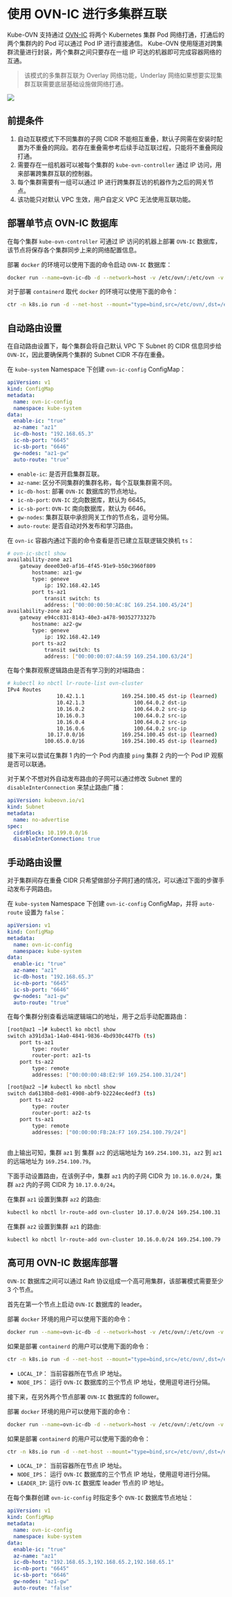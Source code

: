 # 使用 OVN-IC 进行多集群互联

Kube-OVN 支持通过 [OVN-IC](https://docs.ovn.org/en/latest/tutorials/ovn-interconnection.html) 
将两个 Kubernetes 集群 Pod 网络打通，打通后的两个集群内的 Pod 可以通过 Pod IP 进行直接通信。
Kube-OVN 使用隧道对跨集群流量进行封装，两个集群之间只要存在一组 IP 可达的机器即可完成容器网络的互通。

> 该模式的多集群互联为 Overlay 网络功能，Underlay 网络如果想要实现集群互联需要底层基础设施做网络打通。

![](../static/inter-connection.png)

## 前提条件

1. 自动互联模式下不同集群的子网 CIDR 不能相互重叠，默认子网需在安装时配置为不重叠的网段。若存在重叠需参考后续手动互联过程，只能将不重叠网段打通。
2. 需要存在一组机器可以被每个集群的 `kube-ovn-controller` 通过 IP 访问，用来部署跨集群互联的控制器。
3. 每个集群需要有一组可以通过 IP 进行跨集群互访的机器作为之后的网关节点。
4. 该功能只对默认 VPC 生效，用户自定义 VPC 无法使用互联功能。

## 部署单节点 OVN-IC 数据库

在每个集群 `kube-ovn-controller` 可通过 IP 访问的机器上部署 `OVN-IC` 数据库，该节点将保存各个集群同步上来的网络配置信息。

部署 `docker` 的环境可以使用下面的命令启动 `OVN-IC` 数据库：

```bash
docker run --name=ovn-ic-db -d --network=host -v /etc/ovn/:/etc/ovn -v /var/run/ovn:/var/run/ovn -v /var/log/ovn:/var/log/ovn kubeovn/kube-ovn:v1.10.1 bash start-ic-db.sh
```

对于部署 `containerd` 取代 `docker` 的环境可以使用下面的命令：

```bash
ctr -n k8s.io run -d --net-host --mount="type=bind,src=/etc/ovn/,dst=/etc/ovn,options=rbind:rw" --mount="type=bind,src=/var/run/ovn,dst=/var/run/ovn,options=rbind:rw" --mount="type=bind,src=/var/log/ovn,dst=/var/log/ovn,options=rbind:rw" docker.io/kubeovn/kube-ovn:v1.10.1 ovn-ic-db bash start-ic-db.sh
```

## 自动路由设置

在自动路由设置下，每个集群会将自己默认 VPC 下 Subnet 的 CIDR 信息同步给 `OVN-IC`，因此要确保两个集群的 Subnet CIDR 不存在重叠。

在 `kube-system` Namespace 下创建 `ovn-ic-config` ConfigMap：

```yaml
apiVersion: v1
kind: ConfigMap
metadata:
  name: ovn-ic-config
  namespace: kube-system
data:
  enable-ic: "true"
  az-name: "az1" 
  ic-db-host: "192.168.65.3"
  ic-nb-port: "6645" 
  ic-sb-port: "6646"
  gw-nodes: "az1-gw"
  auto-route: "true"
```

- `enable-ic`: 是否开启集群互联。
- `az-name`: 区分不同集群的集群名称，每个互联集群需不同。
- `ic-db-host`: 部署 `OVN-IC` 数据库的节点地址。
- `ic-nb-port`: `OVN-IC` 北向数据库，默认为 6645。
- `ic-sb-port`: `OVN-IC` 南向数据库，默认为 6646。
- `gw-nodes`: 集群互联中承担网关工作的节点名，逗号分隔。
- `auto-route`: 是否自动对外发布和学习路由。

在 `ovn-ic` 容器内通过下面的命令查看是否已建立互联逻辑交换机 `ts`：

```bash
# ovn-ic-sbctl show
availability-zone az1
    gateway deee03e0-af16-4f45-91e9-b50c3960f809
        hostname: az1-gw
        type: geneve
            ip: 192.168.42.145
        port ts-az1
            transit switch: ts
            address: ["00:00:00:50:AC:8C 169.254.100.45/24"]
availability-zone az2
    gateway e94cc831-8143-40e3-a478-90352773327b
        hostname: az2-gw
        type: geneve
            ip: 192.168.42.149
        port ts-az2
            transit switch: ts
            address: ["00:00:00:07:4A:59 169.254.100.63/24"]
```

在每个集群观察逻辑路由是否有学习到的对端路由：
```bash
# kubectl ko nbctl lr-route-list ovn-cluster
IPv4 Routes
                10.42.1.1            169.254.100.45 dst-ip (learned)
                10.42.1.3                100.64.0.2 dst-ip
                10.16.0.2                100.64.0.2 src-ip
                10.16.0.3                100.64.0.2 src-ip
                10.16.0.4                100.64.0.2 src-ip
                10.16.0.6                100.64.0.2 src-ip
             10.17.0.0/16            169.254.100.45 dst-ip (learned)
            100.65.0.0/16            169.254.100.45 dst-ip (learned)
```

接下来可以尝试在集群 1 内的一个 Pod 内直接 `ping` 集群 2 内的一个 Pod IP 观察是否可以联通。

对于某个不想对外自动发布路由的子网可以通过修改 Subnet 里的 `disableInterConnection` 来禁止路由广播：

```yaml
apiVersion: kubeovn.io/v1
kind: Subnet
metadata:
  name: no-advertise
spec:
  cidrBlock: 10.199.0.0/16
  disableInterConnection: true
```

## 手动路由设置

对于集群间存在重叠 CIDR 只希望做部分子网打通的情况，可以通过下面的步骤手动发布子网路由。

在 `kube-system` Namespace 下创建 `ovn-ic-config` ConfigMap，并将 `auto-route` 设置为 `false`：

```yaml
apiVersion: v1
kind: ConfigMap
metadata:
  name: ovn-ic-config
  namespace: kube-system
data:
  enable-ic: "true"
  az-name: "az1" 
  ic-db-host: "192.168.65.3"
  ic-nb-port: "6645" 
  ic-sb-port: "6646"
  gw-nodes: "az1-gw"
  auto-route: "true"
```

在每个集群分别查看远端逻辑端口的地址，用于之后手动配置路由：

```bash
[root@az1 ~]# kubectl ko nbctl show
switch a391d3a1-14a0-4841-9836-4bd930c447fb (ts)
    port ts-az1
        type: router
        router-port: az1-ts
    port ts-az2
        type: remote
        addresses: ["00:00:00:4B:E2:9F 169.254.100.31/24"]

[root@az2 ~]# kubectl ko nbctl show
switch da6138b8-de81-4908-abf9-b2224ec4edf3 (ts)
    port ts-az2
        type: router
        router-port: az2-ts
    port ts-az1
        type: remote
        addresses: ["00:00:00:FB:2A:F7 169.254.100.79/24"]        
        
```

由上输出可知，集群 `az1` 到 集群 `az2` 的远端地址为 `169.254.100.31`，`az2` 到 `az1` 的远端地址为 `169.254.100.79`。

下面手动设置路由，在该例子中，集群 `az1` 内的子网 CIDR 为 `10.16.0.0/24`，集群 `az2` 内的子网 CIDR 为 `10.17.0.0/24`。

在集群 `az1` 设置到集群 `az2` 的路由:

```bash
kubectl ko nbctl lr-route-add ovn-cluster 10.17.0.0/24 169.254.100.31
```

在集群 `az2` 设置到集群 `az1` 的路由:

```bash
kubectl ko nbctl lr-route-add ovn-cluster 10.16.0.0/24 169.254.100.79
```

## 高可用 OVN-IC 数据库部署

`OVN-IC` 数据库之间可以通过 Raft 协议组成一个高可用集群，该部署模式需要至少 3 个节点。

首先在第一个节点上启动 `OVN-IC` 数据库的 leader。

部署 `docker` 环境的用户可以使用下面的命令：

```bash
docker run --name=ovn-ic-db -d --network=host -v /etc/ovn/:/etc/ovn -v /var/run/ovn:/var/run/ovn -v /var/log/ovn:/var/log/ovn -e LOCAL_IP="192.168.65.3"  -e NODE_IPS="192.168.65.3,192.168.65.2,192.168.65.1"   kubeovn/kube-ovn:v1.10.1 bash start-ic-db.sh
```

如果是部署 `containerd` 的用户可以使用下面的命令：

```bash
ctr -n k8s.io run -d --net-host --mount="type=bind,src=/etc/ovn/,dst=/etc/ovn,options=rbind:rw" --mount="type=bind,src=/var/run/ovn,dst=/var/run/ovn,options=rbind:rw" --mount="type=bind,src=/var/log/ovn,dst=/var/log/ovn,options=rbind:rw"  --env="NODE_IPS="192.168.65.3,192.168.65.2,192.168.65.1"" --env="LOCAL_IP="192.168.65.3"" docker.io/kubeovn/kube-ovn:v1.10.1 ovn-ic-db bash start-ic-db.sh
```

- `LOCAL_IP`： 当前容器所在节点 IP 地址。
- `NODE_IPS`： 运行 `OVN-IC` 数据库的三个节点 IP 地址，使用逗号进行分隔。

接下来，在另外两个节点部署 `OVN-IC` 数据库的 follower。

部署 `docker` 环境的用户可以使用下面的命令：

```bash
docker run --name=ovn-ic-db -d --network=host -v /etc/ovn/:/etc/ovn -v /var/run/ovn:/var/run/ovn -v /var/log/ovn:/var/log/ovn -e LOCAL_IP="192.168.65.2"  -e NODE_IPS="192.168.65.3,192.168.65.2,192.168.65.1" -e LEADER_IP="192.168.65.3"  kubeovn/kube-ovn:v1.10.1 bash start-ic-db.sh
```

如果是部署 `containerd` 的用户可以使用下面的命令：

```bash
ctr -n k8s.io run -d --net-host --mount="type=bind,src=/etc/ovn/,dst=/etc/ovn,options=rbind:rw" --mount="type=bind,src=/var/run/ovn,dst=/var/run/ovn,options=rbind:rw" --mount="type=bind,src=/var/log/ovn,dst=/var/log/ovn,options=rbind:rw"  --env="NODE_IPS="192.168.65.3,192.168.65.2,192.168.65.1"" --env="LOCAL_IP="192.168.65.2"" --env="LEADER_IP="192.168.65.3"" docker.io/kubeovn/kube-ovn:v1.10.1 ovn-ic-db bash start-ic-db.sh
```

- `LOCAL_IP`： 当前容器所在节点 IP 地址。
- `NODE_IPS`： 运行 `OVN-IC` 数据库的三个节点 IP 地址，使用逗号进行分隔。
- `LEADER_IP`: 运行 `OVN-IC` 数据库 leader 节点的 IP 地址。

在每个集群创建 `ovn-ic-config` 时指定多个 `OVN-IC` 数据库节点地址：

```yaml
apiVersion: v1
kind: ConfigMap
metadata:
  name: ovn-ic-config
  namespace: kube-system
data:
  enable-ic: "true"
  az-name: "az1" 
  ic-db-host: "192.168.65.3,192.168.65.2,192.168.65.1"
  ic-nb-port: "6645"
  ic-sb-port: "6646"
  gw-nodes: "az1-gw"
  auto-route: "false"
```
